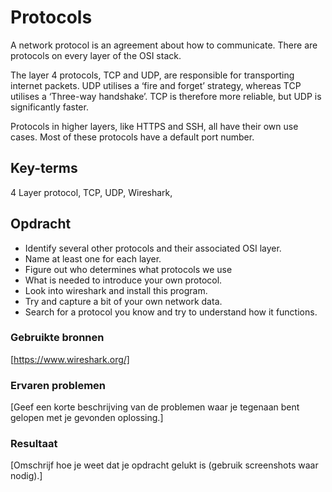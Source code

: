 # Protocols

A network protocol is an agreement about how to communicate. There are protocols on every layer of the OSI stack.

The layer 4 protocols, TCP and UDP, are responsible for transporting internet packets. UDP utilises a ‘fire and forget’ strategy, whereas TCP utilises a ‘Three-way handshake’. TCP is therefore more reliable, but UDP is significantly faster.

Protocols in higher layers, like HTTPS and SSH, all have their own use cases. Most of these protocols have a default port number.

## Key-terms

4 Layer protocol, TCP, UDP, Wireshark, 

## Opdracht

- Identify several other protocols and their associated OSI layer. 
- Name at least one for each layer.
- Figure out who determines what protocols we use
- What is needed to introduce your own protocol.
- Look into wireshark and install this program.
- Try and capture a bit of your own network data.
- Search for a protocol you know and try to understand how it functions.


### Gebruikte bronnen

[https://www.wireshark.org/] 

### Ervaren problemen

[Geef een korte beschrijving van de problemen waar je tegenaan bent gelopen met je gevonden oplossing.]

### Resultaat

[Omschrijf hoe je weet dat je opdracht gelukt is (gebruik screenshots waar nodig).]